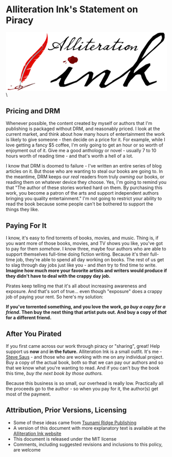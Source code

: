 # Alliteration Ink's Statement on Piracy
 
![](aink_logo.png "Alliteration Ink")  \  

## Pricing and DRM

Whenever possible, the content created by myself or authors that I'm publishing is packaged without DRM, and reasonably priced. I look at the current market, and think about how many hours of entertainment the work is likely to give someone - then decide on a price for it. For example, while I love getting a fancy $5 coffee, I'm only going to get an hour or so worth of enjoyment out of it. Give me a good anthology or novel - usually 7 to 10 hours worth of reading time - and that's worth a hell of a lot.

I know that DRM is doomed to failure - I've written an entire series of blog articles on it. But those who are wanting to steal our books are going to. In the meantime, DRM keeps our *real* readers from truly *owning* our books, or reading them on whatever device they choose. Yes, I'm going to remind you that "The author of these stories worked hard on them. By purchasing this work, you become a patron of the arts and support independent authors bringing you quality entertainment." I'm not going to restrict your ability to read the book because some people can't be bothered to support the things they like.

## Paying For It

I know, it's easy to find torrents of books, movies, and music. Thing is, if you want more of those books, movies, and TV shows you like, you've got to pay for them *somehow*. I know three, maybe four authors who are able to support themselves full-time doing fiction writing. Because it's their full-time job, they're able to spend all day working on books. The rest of us get to slag through day jobs just like you - and *then* try to find time to write. **Imagine how much more your favorite artists and writers would produce if they didn't have to deal with the crappy day job.**

Pirates keep telling me that it's all about increasing awareness and exposure. And that's sort of true... even though "exposure" does a crappy job of paying your rent. So here's my solution:

**If you've torrented something, and you love the work, *go buy a copy for a friend*. Then buy the next thing that artist puts out. And buy a copy of *that* for a different friend.**

## After You Pirated

If you first came across our work through piracy or "sharing", great! Help support us **now** and **in the future.** Alliteration Ink is a small outfit. It's me - [Steve Saus](http://stevesaus.com) - and those who are working with me on any individual project. Buy a copy of the actual book, both so that we can pay our authors and so that we know what you're wanting to read. And if you can't buy the book this time, *buy the next book by those authors.*

Because this business is so small, our overhead is really low. Practically all the proceeds go to the author - so when you pay for it, the author(s) get most of the payment.

## Attribution, Prior Versions, Licensing

* Some of these ideas came from [Tsunami Ridge Publishing](http://www.tsunamiridge.com/?page_id=68)
* A version of this document with more explanatory text is available at the [Alliteration Ink website](http://alliterationink.com/piracy.html)  
* This document is released under the MIT license
* Comments, including suggested revisions and inclusions to this policy, are welcome